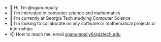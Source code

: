 - 👋 Hi, I’m @sganumpally
- 👀 I’m interested in computer science and mathematics
- 🌱 I’m currently at Georgia Tech studying Computer Science
- 💞️ I’m looking to collaborate on any software or mathematical projects or internships
- 📫 How to reach me: email sganumpally6@gatech.edu

<!---
sganumpally/sganumpally is a ✨ special ✨ repository because its `README.md` (this file) appears on your GitHub profile.
You can click the Preview link to take a look at your changes.
--->
